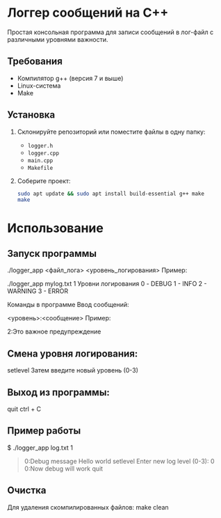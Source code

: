 # Логгер сообщений на C++

Простая консольная программа для записи сообщений в лог-файл с различными уровнями важности.

## Требования

- Компилятор g++ (версия 7 и выше)
- Linux-система
- Make

## Установка

1. Склонируйте репозиторий или поместите файлы в одну папку:
   - `logger.h`
   - `logger.cpp`
   - `main.cpp`
   - `Makefile`

2. Соберите проект:
   ```bash
   sudo apt update && sudo apt install build-essential g++ make
   make

# Использование

## Запуск программы

./logger_app <файл_лога> <уровень_логирования>
Пример:

./logger_app mylog.txt 1
Уровни логирования
0 - DEBUG
1 - INFO
2 - WARNING
3 - ERROR

Команды в программе
Ввод сообщений:

<уровень>:<сообщение>
Пример:

2:Это важное предупреждение

## Смена уровня логирования:

setlevel
Затем введите новый уровень (0-3)

## Выход из программы:

   quit
   ctrl + С

## Пример работы

$ ./logger_app log.txt 1
> 0:Debug message
> Hello world
> setlevel
Enter new log level (0-3): 0
> 0:Now debug will work
> quit

## Очистка

Для удаления скомпилированных файлов:
  make clean
